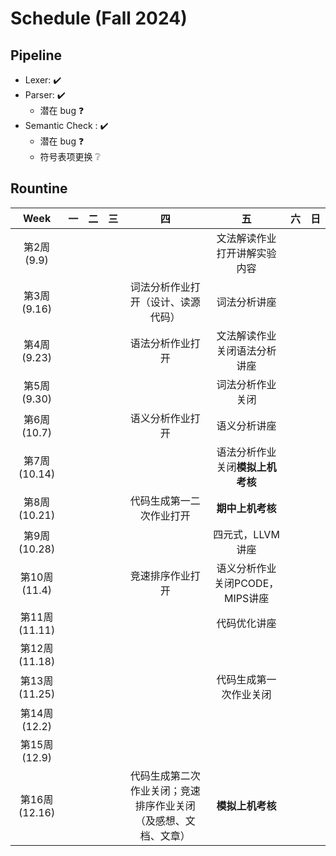 # Schedule (Fall 2024)

## Pipeline

*   Lexer: :heavy_check_mark:
*   Parser: :heavy_check_mark:
    *   潜在 bug :question:
*   Semantic Check : :heavy_check_mark:
    *   潜在 bug :question:
    *   符号表项更换 :grey_question: 

## Rountine

|     Week      | 一   | 二   | 三   |                              四                              |                五                | 六   | 日   |
| :-----------: | ---- | ---- | ---- | :----------------------------------------------------------: | :------------------------------: | ---- | ---- |
|  第2周(9.9)   |      |      |      |                                                              |   文法解读作业打开讲解实验内容   |      |      |
|  第3周(9.16)  |      |      |      |              词法分析作业打开（设计、读源代码）              |           词法分析讲座           |      |      |
|  第4周(9.23)  |      |      |      |                       语法分析作业打开                       |   文法解读作业关闭语法分析讲座   |      |      |
|  第5周(9.30)  |      |      |      |                                                              |         词法分析作业关闭         |      |      |
|  第6周(10.7)  |      |      |      |                       语义分析作业打开                       |           语义分析讲座           |      |      |
| 第7周(10.14)  |      |      |      |                                                              | 语法分析作业关闭**模拟上机考核** |      |      |
| 第8周(10.21)  |      |      |      |                   代码生成第一二次作业打开                   |         **期中上机考核**         |      |      |
| 第9周(10.28)  |      |      |      |                                                              |         四元式，LLVM讲座         |      |      |
| 第10周(11.4)  |      |      |      |                       竞速排序作业打开                       | 语义分析作业关闭PCODE，MIPS讲座  |      |      |
| 第11周(11.11) |      |      |      |                                                              |           代码优化讲座           |      |      |
| 第12周(11.18) |      |      |      |                                                              |                                  |      |      |
| 第13周(11.25) |      |      |      |                                                              |      代码生成第一次作业关闭      |      |      |
| 第14周(12.2)  |      |      |      |                                                              |                                  |      |      |
| 第15周(12.9)  |      |      |      |                                                              |                                  |      |      |
| 第16周(12.16) |      |      |      | 代码生成第二次作业关闭；竞速排序作业关闭（及感想、文档、文章） |         **模拟上机考核**         |      |      |

